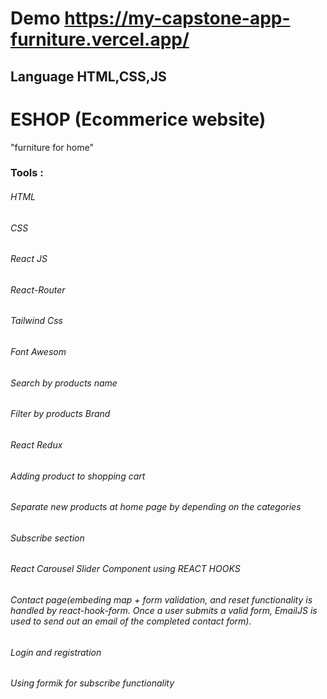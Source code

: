 # Demo https://my-capstone-app-furniture.vercel.app/
## Language HTML,CSS,JS 
# ESHOP (Ecommerice website)
"furniture for home"

### Tools :

###### HTML
###### CSS
###### React JS
###### React-Router
###### Tailwind Css 
###### Font Awesom 
###### Search by products name
###### Filter by products Brand
###### React Redux
###### Adding product to shopping cart
###### Separate new products at home page by depending on the categories
###### Subscribe section
###### React Carousel Slider Component using REACT HOOKS 
###### Contact page(embeding map +  form validation, and reset functionality is handled by react-hook-form. Once a user submits a valid form, EmailJS is used to send out an email of the completed contact form).
###### Login and registration
###### Using formik for subscribe functionality

